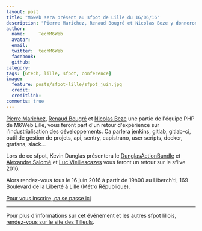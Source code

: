 ```yaml
---
layout: post
title: "M6web sera présent au sfpot de Lille du 16/06/16"
description: "Pierre Marichez, Renaud Bougré et Nicolas Beze y donneront une conférence sur l'industrialisation des développements chez M6Web."
author:
  name:     TechM6Web
  avatar:   
  email:
  twitter:  techM6Web      
  facebook:       
  github:    
category:
tags: [6tech, lille, sfpot, conference]
image:
  feature: posts/sfpot-lille/sfpot_juin.jpg
  credit: 
  creditlink: 
comments: true
---
```


[Pierre Marichez](https://twitter.com/chtipepere), [Renaud Bougré](https://renaud.bougré.fr) et [Nicolas Beze](https://fr.linkedin.com/in/nicolas-beze-9222005b) une partie de l'équipe PHP de M6Web Lille, vous feront part d'un retour d'expérience sur l'industrialisation des développements.
Ca parlera jenkins, gitlab, gitlab-ci, outil de gestion de projets, api, sentry, capistrano, user scripts, docker, grafana, slack…

Lors de ce sfpot, Kevin Dunglas présentera le [DunglasActionBundle](https://github.com/dunglas/DunglasActionBundle) et [Alexandre Salomé](https://twitter.com/alexandresalome) et [Luc Vieillescazes](https://twitter.com/schtroumpf_luc) vous feront un retour sur le sflive 2016.

Alors rendez-vous tous le 16 juin 2016 à partir de 19h00 au Liberch'ti, 169 Boulevard de la Liberté à Lille (Métro République).

[Pour vous inscrire, ça se passe ici](https://docs.google.com/forms/u/0/d/1jCHn-l9gX8WJzHapaxKIa9_KD1yqsjALW8sLlveoX4U/edit)

---

Pour plus d'informations sur cet événement et les autres sfpot lillois, [rendez-vous sur le site des Tilleuls](https://les-tilleuls.coop/fr/blog/article/save-the-date-nouveau-sfpot-a-lille-le-16-06-16).
